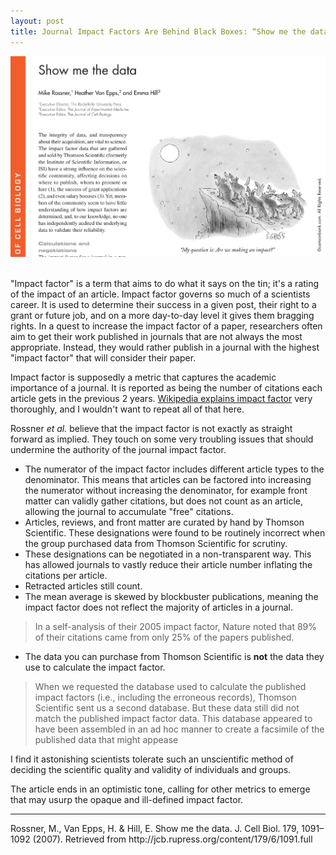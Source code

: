 ```yaml
---
layout: post
title: Journal Impact Factors Are Behind Black Boxes: “Show me the data” by Mike Rossner, Heather Van Epps, & Emma Hill 2007.
---
```


![A cartoon showing wolves questioning if howling at the moon has any impact.](/images/Rossner2007.png)

<br>
"Impact factor" is a term that aims to do what it says on the tin; it's a rating of the impact of an article.
Impact factor governs so much of a scientists career.
It is used to determine their success in a given post, their right to a grant or future job, and on a more day-to-day level it gives them bragging rights.
In a quest to increase the impact factor of a paper, researchers often aim to get their work published in journals that are not always the most appropriate.
Instead, they would rather publish in a journal with the highest "impact factor" that will consider their paper.

Impact factor is supposedly a metric that captures the academic importance of a journal.
It is reported as being the number of citations each article gets in the previous 2 years.
[Wikipedia explains impact factor](https://en.wikipedia.org/wiki/Impact_factor) very thoroughly, and I wouldn't want to repeat all of that here.

Rossner *et al.* believe that the impact factor is not exactly as straight forward as implied.
They touch on some very troubling issues that should undermine the authority of the journal impact factor.
  - The numerator of the impact factor includes different article types to the denominator.
  This means that articles can be factored into increasing the numerator without increasing the denominator, for example front matter can validly gather citations, but does not count as an article, allowing the journal to accumulate "free" citations.
  - Articles, reviews, and front matter are curated by hand by Thomson Scientific. These designations were found to be routinely incorrect when the group purchased data from Thomson Scientific for scrutiny.
  - These designations can be negotiated in a non-transparent way. This has allowed journals to vastly reduce their article number inflating the citations per article.
  - Retracted articles still count.
  - The mean average is skewed by blockbuster publications, meaning the impact factor does not reflect the majority of articles in a journal.


  > In a self-analysis of their 2005 impact factor, Nature noted that 89% of their citations came from only 25% of the papers published.

  - The data you can purchase from Thomson Scientific is **not** the data they use to calculate the impact factor.

  > When we requested the database used to calculate the published impact factors (i.e., including the erroneous records), Thomson Scientific sent us a second database. But these data still did not match the published impact factor data. This database appeared to have been assembled in an ad hoc manner to create a facsimile of the published data that might appease

I find it astonishing scientists tolerate such an unscientific method of deciding the scientific quality and validity of individuals and groups.

The article ends in an optimistic tone, calling for other metrics to emerge that may usurp the opaque and ill-defined impact factor.

<hr>
Rossner, M., Van Epps, H. & Hill, E. Show me the data. J. Cell Biol. 179, 1091–1092 (2007).
Retrieved from http://jcb.rupress.org/content/179/6/1091.full
